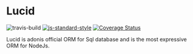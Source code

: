 # Lucid

![travis-build](https://img.shields.io/travis/adonisjs/adonis-lucid.svg)
[![js-standard-style](https://img.shields.io/badge/code%20style-standard-brightgreen.svg?style=flat)](https://github.com/feross/standard)
[![Coverage Status](https://coveralls.io/repos/adonisjs/adonis-lucid/badge.svg?branch=master&service=github)](https://coveralls.io/github/adonisjs/adonis-lucid?branch=master)

Lucid is adonis official ORM for Sql database and is the most expressive ORM for NodeJs.
